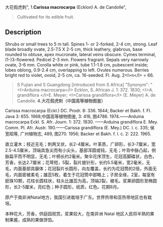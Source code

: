 大花假虎刺",
1.**Carissa macrocarpa** (Ecklon) A. de Candolle",

> Cultivated for its edible fruit.

## Description
Shrubs or small trees to 5 m tall. Spines 1- or 2-forked, 2-4 cm, strong. Leaf blade broadly ovate, 2.5-7.5 X 2-5 cm, thick leathery, glabrous, base rounded to obtuse, apex mucronate, lateral veins obscure. Cymes terminal, (1-)3-flowered. Pedicel 2-3 mm. Flowers fragrant. Sepals very narrowly ovate, 3-6 mm. Corolla white or pink, tube 1.1-1.8 cm, pubescent inside; lobes oblong, 0.9-2.4 cm, overlapping to left. Ovules numerous. Berries bright red to violet, ovoid, 2-5 cm, ca. 16-seeded. Fl. Aug. 2&lt;I&gt;n&lt;/I&gt; = 66.

> S Fujian and S Guangdong [introduced from S Africa]
  "Synonym": "&lt;I&gt;Arduina macrocarpa&lt;/I&gt; Ecklon, S. African J. 1: 372. 1830; &lt;I&gt;A. grandiflora &lt;/I&gt;E. Meyer; &lt;I&gt;Carissa grandiflora&lt;/I&gt; (E. Meyer) A. de Candolle.
**4.大花假虎刺（中国高等植物图鉴）**

Carissa macrocarpa (Eckl.) DC. Prodr. 8: 336. 1844; Backer et Bakh. f. Fl. Java 3: 655. 1968;中国高等植物图鉴, 3: 416, 图4786. 1974.——Arduina macrocarpa Eckl. S. Afr. Journ. 1: 372. 1830. ——Arduina grandiflora E. Mey. Comm. Pl. Afr. Austr. 190.——Carissa grandiflora (E. Mey.) DC. l. c. 335; 侯宽昭等, 广州植物志, 489, 图270. 1956; Backer et Bakh. f. l. c. 2: 222. 1965.

直立灌木；枝近无毛；刺两叉状，长2-4厘米。叶革质，广卵形，长3-7厘米，宽2.5-4.5厘米，顶端具急尖而有小尖头，基部浑圆或钝，无毛；叶背中脉凸起，侧脉扁平而不明显，无毛；叶柄长约2毫米。聚伞花序顶生，花冠高脚碟状，白色，芳香，长达2.7厘米；花萼短，5裂，裂片披针形，长约5.5毫米，宽2毫米，无毛，内面基部具腺体；花冠裂片长圆形，向左覆盖，长约为花冠筒的2倍，外面无毛，内面密被柔毛；雄蕊5枚，着生于花冠筒中部略上；子房全缘，2室，每室有胚珠10颗，花柱长圆柱状，柱头比雄蕊为高，顶端2裂，被毛。浆果卵圆形至椭圆形，长2-5厘米，亮红色；种子圆形，纸质，红色。花期8月。

原产于南非洲Natal地方，我国引进栽培于广东。世界热带和亚热带地区也有栽培。

本种花大，芳香，供庭园观赏。浆果较大，在南非洲 Natal 地区人民将半熟的果制果酱，成熟的果做饼馅。
